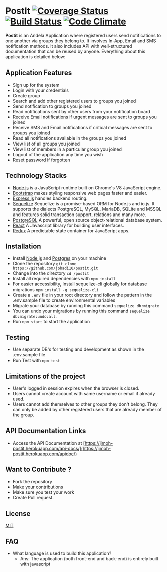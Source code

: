 # PostIt [![Coverage Status](https://coveralls.io/repos/github/johadi10/PostIt/badge.svg?branch=develop)](https://coveralls.io/github/johadi10/PostIt?branch=develop) [![Build Status](https://travis-ci.org/johadi10/PostIt.svg?branch=develop)](https://travis-ci.org/johadi10/PostIt) [![Code Climate](https://codeclimate.com/github/johadi10/PostIt/badges/gpa.svg)](https://codeclimate.com/github/johadi10/PostIt)

**Postit** is an Andela Application where registered users send notifications to one another via groups they belong to. It involves In-App, Email and SMS notification methods. It also includes API with well-structured documentation that can be reused by anyone. Everything about this application is detailed below:
  
## Application Features

* Sign up for the system
* Login with your credentials
* Create group
* Search and add other registered users to groups you joined
* Send notification to groups you joined
* Read notifications sent by other users from your notification board
* Receive Email notifications if urgent messages are sent to groups you joined
* Receive SMS and Email notifications if critical messages are sent to groups you joined
* Read all notifications available in the groups you joined
* View list of all groups you joined
* View list of members in a particular group you joined
* Logout of the application any time you wish
* Reset password if forgotten

## Technology Stacks

- [Node js](https://nodejs.org/en/) is a JavaScript runtime built on Chrome's V8 JavaScript engine.
- [Bootstrap](https://getbootstrap.com/) makes styling responsive web pages faster and easier.
- [Express js](http://expressjs.com/) handles backend routing.
- [Sequelize](http://docs.sequelizejs.com/) Sequelize is a promise-based ORM for Node.js and io.js. It supports the dialects PostgreSQL, MySQL, MariaDB, SQLite and MSSQL and features solid transaction support, relations and many more.
- [PostgreSQL](https://www.postgresql.org/) A powerful, open source object-relational database system.
- [React](https://facebook.github.io/react/) A Javascript library for building user interfaces.
- [Redux](http://redux.js.org/) A predictable state container for JavaScript apps.

## Installation

-   Install [Node js](https://nodejs.org/en/) and [Postgres](https://www.postgresql.org/) on your machine
-   Clone the repository `git clone https://github.com/johadi10/postit.git`
-   Change into the directory `cd /postit`
-   Install all required dependencies with `npm install`
-   For easier accessibility, Install sequelize-cli globally for database migrations `npm install -g sequelize-cli`
-   Create a `.env` file in your root directory and follow the pattern in the .env.sample file to create environmental variables
-   Migrate your database by running this command `sequelize db:migrate`
-   You can undo your migrations by running this command `sequelize db:migrate:undo:all`.
-   Run `npm start` to start the application

## Testing
-   Use separate DB's for testing and development as shown in the .env.sample file
-   Run Test with `npm test`

## Limitations of the project
  * User's logged in session expires when the browser is closed.
  * Users cannot create account with same username or email if already used.
  * Users cannot add themselves to other groups they don't belong. They can only be added by other registered users that are already member of the group.
  
## API Documentation Links
- Access the API Documentation at [https://jimoh-postit.herokuapp.com/api-docs/](https://jimoh-postit.herokuapp.com/apidoc/)

## Want to Contribute ?
  * Fork the repository
  * Make your contributions
  * Make sure you test your work
  * Create Pull request.

## License
[MIT](https://github.com/johadi10/PostIt/blob/develop/LICENSE)

## FAQ

* What language is used to build this application?
  - Ans: The application (both front-end and back-end) is entirely built with javascript

